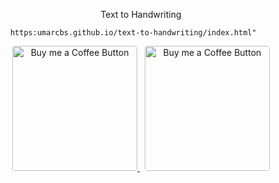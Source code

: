 <p align="center">
Text to Handwriting

          https:umarcbs.github.io/text-to-handwriting/index.html"
</p>
<p align="center">
          <a href="https://www.patreon.com/umarcbs">
            <img
              loading="lazy"
              style="border-radius: 4px;"
              alt="Buy me a Coffee Button"
              width="200"
              src="https://c5.patreon.com/external/logo/become_a_patron_button.png"
            />
          </a>
          &nbsp;
          <a href="https://www.buymeacoffee.com/umarcbs">
            <img
              loading="lazy"
              style="border-radius: 4px;"
              alt="Buy me a Coffee Button"
              width="200"
              src="https://cdn.buymeacoffee.com/buttons/default-yellow.png"
            />
          </a>
        </p>
</p>
